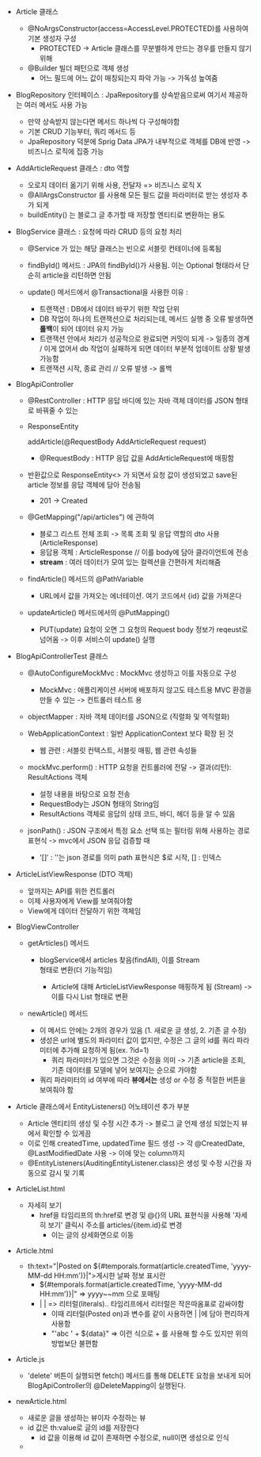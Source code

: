 - Article 클래스
  - @NoArgsConstructor(access=AccessLevel.PROTECTED)를 사용하여 기본 생성자 구성
    - PROTECTED -> Article 클래스를 무분별하게 만드는 경우를 만들지 않기 위해
  - @Builder 빌더 패턴으로 객체 생성
    - 어느 필드에 어느 값이 매칭되는지 파악 가능 -> 가독성 높여줌

- BlogRepository 인터페이스 : JpaRepository를 상속받음으로써 여기서 제공하는 여러 메서도 사용 가능
  - 만약 상속받지 않는다면 메서드 하나씩 다 구성해야함
  - 기본 CRUD 기능부터, 쿼리 메서드 등
  - JpaRepository 덕분에 Sprig Data JPA가 내부적으로 객체를 DB에 반영 -> 비즈니스 로직에 집중 가능

- AddArticleRequest 클래스 : dto 역할
  - 오로지 데이터 옮기기 위해 사용, 전달자 => 비즈니스 로직 X
  - @AllArgsConstructor 를 사용해 모든 필드 값을 파라미터로 받는 생성자 추가 되게
  - buildEntity() 는 블로그 글 추가할 때 저장할 엔티티로 변환하는 용도

- BlogService 클래스 : 요청에 따라 CRUD 등의 요청 처리
  - @Service 가 있는 해당 클래스는 빈으로 서블릿 컨테이너에 등록됨
  - findById() 메서드 : JPA의 findById()가 사용됨. 이는 Optional 형태라서 단순히 article을 리턴하면 안됨

  - update() 메서드에서 @Transactional을 사용한 이유 :
    - 트랜잭션 : DB에서 데이터 바꾸기 위한 작업 단위
    - DB 작업이 하나의 트랜잭션으로 처리되는데, 메서드 실행 중 오류 발생하면 **롤백**이 되어 데이터 유지 가능
    - 트랜잭션 안에서 처리가 성공적으로 완료되면 커밋이 되게 -> 일종의 경계 / 이게 없어서 db 작업이 실패하게 되면 데이터 부분적 업데이트 상황 발생 가능함
    - 트랜잭션 시작, 종료 관리 // 오류 발생 -> 롤백
  
- BlogApiController
  - @RestController : HTTP 응답 바디에 있는 자바 객체 데이터를 JSON 형태로 바꿔줄 수 있는
  - ResponseEntity<Article> addArticle(@RequestBody AddArticleRequest request)
    - @RequestBody : HTTP 응답 값을 AddArticleRequest에 매핑함 
  - 반환값으로 ResponseEntity<> 가 되면서 요청 값이 생성되었고 save된 article 정보를 응답 객체에 담아 전송됨
    - 201 -> Created
  
  - @GetMapping("/api/articles") 에 관하여
    - 블로그 리스트 전체 조회 -> 목록 조회 및 응답 역할의 dto 사용(ArticleResponse)
    - 응답용 객체 : ArticleResponse // 이를 body에 담아 클라이언트에 전송
    - **stream** : 여러 데이터가 모여 있는 컬렉션을 간편하게 처리해줌
  
  - findArticle() 메서드의 @PathVariable
    - URL에서 값을 가져오는 에너테이션. 여기 코드에서 {id} 값을 가져온다

  - updateArticle() 메서드에서의 @PutMapping()
    - PUT(update) 요청이 오면 그 요청의 Request body 정보가 reqeust로 넘어옴 -> 이후 서비스이 update() 실행
  
- BlogApiControllerTest 클래스
  - @AutoConfigureMockMvc : MockMvc 생성하고 이를 자동으로 구성
    - MockMvc : 애플리케이션 서버에 배포하지 않고도 테스트용 MVC 환경을 만들 수 있는 -> 컨트롤러 테스트 용
  - objectMapper : 자바 객체 데이터를 JSON으로 (직렬화 및 역직렬화)
  - WebApplicationContext : 일반 ApplicationContext 보다 확장 된 것
    - 웹 관련 : 서블릿 컨텍스트, 서블릿 매핑, 웹 관련 속성들

  - mockMvc.perform() : HTTP 요청을 컨트롤러에 전달 -> 결과(리턴): ResultActions 객체
    - 설정 내용을 바탕으로 요청 전송
    - RequestBody는 JSON 형태의 String임
    - ResultActions 객체로 응답의 상태 코드, 바디, 헤더 등을 알 수 있음

  - jsonPath() : JSON 구조에서 특정 요소 선택 또는 필터링 위해 사용하는 경로 표현식 -> mvc에서 JSON 응답 검증할 때
    - '$[]' : '$'는 json 경로를 의미 path 표현식은 $로 시작, [] : 인덱스


- ArticleListViewResponse (DTO 객체)
  - 앞까지는 API를 위한 컨트롤러
  - 이제 사용자에게 View를 보여줘야함
  - View에게 데이터 전달하기 위한 객체임

- BlogViewController
  - getArticles() 메서드
    - blogService에서 articles 찾음(findAll), 이를 Stream<Article> 형태로 변환(더 기능적임)
      - Article에 대해 ArticleListViewResponse 매핑하게 됨 (Stream<ArticleListviewResponse>)
        -> 이를 다시 List 형태로 변환

  - newArticle() 메서드
    - 이 메서드 안에는 2개의 경우가 있음 (1. 새로운 글 생성, 2. 기존 글 수정)
    - 생성은 url에 별도의 파라미터 값이 없지만, 수정은 그 글의 id를 쿼리 파라미터에 추가해 요청하게 됨(ex. ?id=1)
      - 쿼리 파라미터가 있으면 그것은 수정을 의미 -> 기존 article을 조회, 기존 데이터를 모델에 넣어 보여지는 순으로 가야함
    - 쿼리 파라미터의 id 여부에 따라 **뷰에서는** 생성 or 수정 중 적절한 버튼을 보여줘야 함


- Article 클래스에서 EntityListeners() 어노테이션 추가 부분
  - Article 엔티티의 생성 및 수정 시간 추가 -> 블로그 글 언제 생성 되었는지 뷰에서 확인할 수 있게끔
  - 이로 인해 createdTime, updatedTime 필드 생성 -> 각 @CreatedDate, @LastModifiedDate 사용 -> 이에 맞는 column까지
  - @EntityListeners(AuditingEntityListener.class)은 생성 및 수정 시간을 자동으로 감시 및 기록

- ArticleList.html
  - <a th:href="@{/articles/{id}(id=${item.id})}"
    class="btn btn-primary">자세히 보기</a>
    - href을 타임리프의 th:href로 변경 및 @{}의 URL 표현식을 사용해 '자세히 보기' 클릭시 주소를 articles/{item.id}로 변경
      - 이는 글의 상세화면으로 이동

- Article.html
  - th:text="|Posted on
    ${#temporals.format(article.createdTime, 'yyyy-MM-dd HH:mm')}|">게시한 날짜 정보 표시란
    - ${#temporals.format(article.createdTime, 'yyyy-MM-dd HH:mm')}|"
      => yyyy~~mm 으로 포매팅
    - | |  => 리터럴(literals).. 타임리프에서 리터럴은 작은따옴표로 감싸야함
      - 이때 리터럴(Posted on)과 변수를 같이 사용하면 | |에 담아 편리하게 사용함
      - "'abc ' + ${data}" => 이런 식으로 + 를 사용해 할 수도 있지만 위의 방법보단 불편함

- Article.js
  - 'delete' 버튼이 실행되면 fetch() 메서드를 통해 DELETE 요청을 보내게 되어 BlogApiController의 @DeleteMapping이 실행된다.

- newArticle.html
  - 새로운 글을 생성하는 뷰이자 수정하는 뷰
  - id 값은 th:value로 글의 id를 저장한다
    - id 값을 이용해 id 값이 존재하면 수정으로, null이면 생성으로 인식
  - 